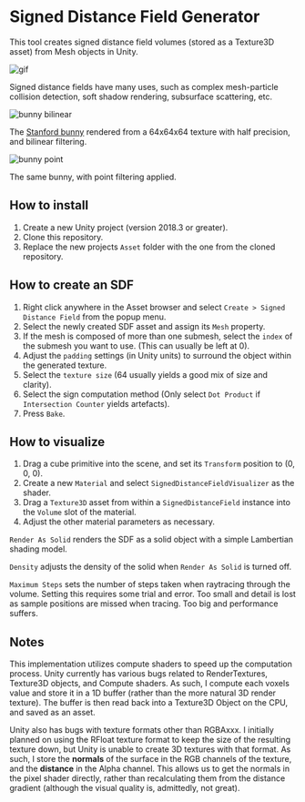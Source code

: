 # Signed Distance Field Generator

This tool creates signed distance field volumes (stored as a Texture3D asset) from Mesh objects in Unity.

![gif](https://i.imgur.com/MfO17NV.gif)

Signed distance fields have many uses, such as complex mesh-particle collision detection, soft shadow rendering, subsurface scattering, etc.

![bunny bilinear](https://i.imgur.com/GXRBKJY.png)

The [Stanford bunny](https://sketchfab.com/3d-models/bunny-4cc18d8e0552459b8897948b81cb20ad) rendered from a 64x64x64 texture with half precision, and bilinear filtering.

![bunny point](https://i.imgur.com/lSGj6tp.png)

The same bunny, with point filtering applied.

## How to install

1. Create a new Unity project (version 2018.3 or greater).
2. Clone this repository.
3. Replace the new projects `Asset` folder with the one from the cloned repository.

## How to create an SDF 

1. Right click anywhere in the Asset browser and select `Create > Signed Distance Field` from the popup menu.
2. Select the newly created SDF asset and assign its `Mesh` property.
3. If the mesh is composed of more than one submesh, select the `index` of the submesh you want to use. (This can usually be left at 0).
4. Adjust the `padding` settings (in Unity units) to surround the object within the generated texture.
5. Select the `texture size` (64 usually yields a good mix of size and clarity).
6. Select the sign computation method (Only select `Dot Product` if `Intersection Counter` yields artefacts).
7. Press `Bake`.

## How to visualize

1. Drag a cube primitive into the scene, and set its `Transform` position to (0, 0, 0).
2. Create a new `Material` and select `SignedDistanceFieldVisualizer` as the shader.
3. Drag a `Texture3D` asset from within a `SignedDistanceField` instance into the `Volume` slot of the material.
4. Adjust the other material parameters as necessary.

`Render As Solid` renders the SDF as a solid object with a simple Lambertian shading model.

`Density` adjusts the density of the solid when `Render As Solid` is turned off.

`Maximum Steps` sets the number of steps taken when raytracing through the volume. Setting this requires some trial and error. Too small and detail is lost as sample positions are missed when tracing. Too big and performance suffers.

## Notes

This implementation utilizes compute shaders to speed up the computation process. Unity currently has various bugs related to RenderTextures, Texture3D objects, and Compute shaders. As such, I compute each voxels value and store it in a 1D buffer (rather than the more natural 3D render texture). The buffer is then read back into a Texture3D Object on the CPU, and saved as an asset.

Unity also has bugs with texture formats other than RGBAxxx. I initially planned on using the RFloat texture format to keep the size of the resulting texture down, but Unity is unable to create 3D textures with that format. As such, I store the **normals** of the surface in the RGB channels of the texture, and the **distance** in the Alpha channel. This allows us to get the normals in the pixel shader directly, rather than recalculating them from the distance gradient (although the visual quality is, admittedly, not great).